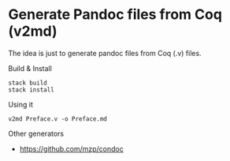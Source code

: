 # Generate Pandoc files from Coq (v2md)

The idea is just to generate pandoc files from Coq (.v) files.

Build & Install

````
stack build
stack install
````

Using it
````
v2md Preface.v -o Preface.md
````

Other generators
- https://github.com/mzp/condoc
